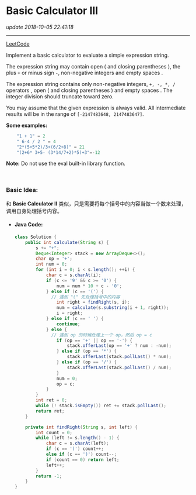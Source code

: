 # Basic Calculator III
_update 2018-10-05 22:41:18_

---
[LeetCode](https://leetcode.com/problems/basic-calculator-iii/description/)

Implement a basic calculator to evaluate a simple expression string.

The expression string may contain open ( and closing parentheses ), the plus `+` or minus sign `-`, non-negative integers and empty spaces .

The expression string contains only non-negative integers, `+, -, *, /` operators , open ( and closing parentheses ) and empty spaces . The integer division should truncate toward zero.

You may assume that the given expression is always valid. All intermediate results will be in the range of `[-2147483648, 2147483647]`.

**Some examples:**

```java
    "1 + 1" = 2
    " 6-4 / 2 " = 4
    "2*(5+5*2)/3+(6/2+8)" = 21
    "(2+6* 3+5- (3*14/7+2)*5)+3"=-12
```

**Note:** Do not use the eval built-in library function.

<br/>

### Basic Idea:
和 **Basic Calculator II** 类似，只是需要将每个括号中的内容当做一个数来处理，调用自身处理括号内容。

* #### Java Code:
  ```java
  class Solution {
      public int calculate(String s) {
          s += "+";
          Deque<Integer> stack = new ArrayDeque<>();
          char op = '+';
          int num = 0;
          for (int i = 0; i < s.length(); ++i) {
              char c = s.charAt(i);
              if (c <= '9' && c >= '0') {
                  num = num * 10 + c - '0';
              } else if (c == '(') {
                // 遇到 "(" 先处理括号中的内容
                  int right = findRight(s, i);
                  num = calculate(s.substring(i + 1, right));
                  i = right;
              } else if (c == ' ') {
                  continue;
              } else {
                // 遇到 op 的时候处理上一个 op，然后 op = c
                  if (op == '+' || op == '-') {
                      stack.offerLast(op == '+' ? num : -num);
                  } else if (op == '*') {
                      stack.offerLast(stack.pollLast() * num);
                  } else if (op == '/') {
                      stack.offerLast(stack.pollLast() / num);
                  }
                  num = 0;
                  op = c;
              }
          }
          int ret = 0;
          while (! stack.isEmpty()) ret += stack.pollLast();
          return ret;
      }

      private int findRight(String s, int left) {
          int count = 0;
          while (left != s.length() - 1) {
              char c = s.charAt(left);
              if (c == '(') count++;
              else if (c == ')') count--;
              if (count == 0) return left;
              left++;
          }
          return -1;
      }
  }
  ```
